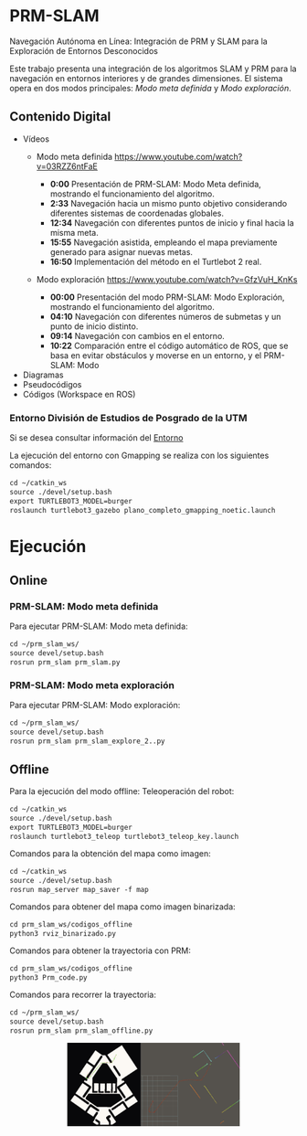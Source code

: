 # PRM-SLAM
Navegación Autónoma en Línea: Integración de PRM y SLAM para la Exploración de Entornos Desconocidos

Este trabajo presenta una integración de los algoritmos SLAM y PRM para la navegación en entornos interiores y de grandes dimensiones. El sistema opera en dos modos principales: *Modo meta definida* y *Modo exploración*.

## Contenido Digital

- Vídeos
  - Modo meta definida
     https://www.youtube.com/watch?v=03RZZ6ntFaE
    
      - **0:00** Presentación de PRM-SLAM: Modo Meta definida, mostrando el funcionamiento del algoritmo.
      - **2:33** Navegación hacia un mismo punto objetivo considerando diferentes sistemas de coordenadas globales.
      - **12:34** Navegación con diferentes puntos de inicio y final hacia la misma meta.
      - **15:55** Navegación asistida, empleando el mapa previamente generado para asignar nuevas metas.
      - **16:50** Implementación del método en el Turtlebot 2 real.
  -  Modo exploración
     https://www.youtube.com/watch?v=GfzVuH_KnKs

     - **00:00** Presentación del modo PRM-SLAM: Modo Exploración, mostrando el funcionamiento del algoritmo.
     - **04:10** Navegación con diferentes números de submetas y un punto de inicio distinto.
     - **09:14** Navegación con cambios en el entorno.
     - **10:22** Comparación entre el código automático de ROS, que se basa en evitar obstáculos y moverse en un entorno, y el PRM-SLAM: Modo 
-  Diagramas
-  Pseudocódigos
-  Códigos (Workspace en ROS)



### Entorno División de Estudios de Posgrado de la UTM


Si se desea consultar información del [Entorno](https://github.com/itzchav/Entorno-Division-Estudios-Posgrado/tree/main)

La ejecución del entorno con Gmapping se realiza con los siguientes comandos:

```shell
cd ~/catkin_ws
source ./devel/setup.bash
export TURTLEBOT3_MODEL=burger
roslaunch turtlebot3_gazebo plano_completo_gmapping_noetic.launch 
```

# Ejecución

## Online

###  PRM-SLAM: Modo meta definida


Para ejecutar PRM-SLAM: Modo meta definida:
```shell
cd ~/prm_slam_ws/
source devel/setup.bash 
rosrun prm_slam prm_slam.py
```
###  PRM-SLAM: Modo meta exploración

Para ejecutar PRM-SLAM: Modo exploración:
```shell
cd ~/prm_slam_ws/
source devel/setup.bash 
rosrun prm_slam prm_slam_explore_2..py
```


## Offline
Para la ejecución del modo offline:
Teleoperación del robot:
```shell
cd ~/catkin_ws
source ./devel/setup.bash
export TURTLEBOT3_MODEL=burger
roslaunch turtlebot3_teleop turtlebot3_teleop_key.launch
```

Comandos para la obtención del mapa como imagen:
```shell
cd ~/catkin_ws
source ./devel/setup.bash
rosrun map_server map_saver -f map
```

Comandos para obtener del mapa como imagen binarizada:
```shell
cd prm_slam_ws/codigos_offline 
python3 rviz_binarizado.py
```

Comandos para obtener la trayectoria con PRM:
```shell
cd prm_slam_ws/codigos_offline 
python3 Prm_code.py
```


Comandos para recorrer la trayectoria:
```shell
cd ~/prm_slam_ws/
source devel/setup.bash 
rosrun prm_slam prm_slam_offline.py 
```
<p align="center">
    <img width=60% src="https://github.com/itzchav/PRM-y-SLAM-Exploracion-de-Entornos/blob/main/offline.png">
</p>

